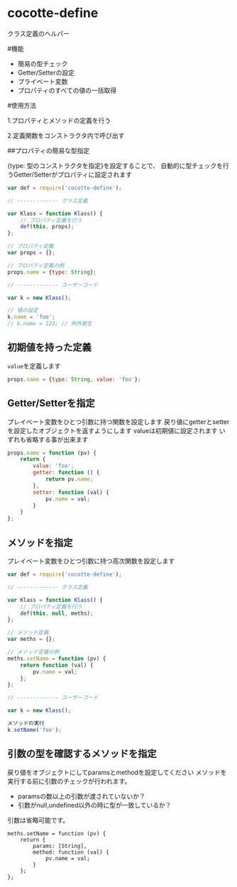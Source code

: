 cocotte-define
======

クラス定義のヘルパー

#機能

 + 簡易の型チェック
 + Getter/Setterの設定
 + プライベート変数
 + プロパティのすべての値の一括取得

#使用方法

1.プロパティとメソッドの定義を行う

2.定義関数をコンストラクタ内で呼び出す


##プロパティの簡易な型指定

{type: 型のコンストラクタを指定}を設定することで、
自動的に型チェックを行うGetter/Setterがプロパティに設定されます


```js
var def = require('cocotte-define');

// ------------- クラス定義

var Klass = function Klass() {
	// プロパティ定義を行う
	def(this, props);
};

// プロパティ定義
var props = {};

// プロパティ定義の例
props.name = {type: String};

// ------------- ユーザーコード

var k = new Klass();

// 値の設定
k.name = 'foo';
// k.name = 123; // 例外発生

```

## 初期値を持った定義

`value`を定義します

```js
props.name = {type: String, value: 'foo'};
```

## Getter/Setterを指定

プレイベート変数をひとつ引数に持つ関数を設定します
戻り値にgetterとsetterを設定したオブジェクトを返すようにします
valueは初期値に設定されます
いずれも省略する事が出来ます

```js
props.name = function (pv) {
	return {
		value: 'foo',
		getter: function () {
			return pv.name;
		},
		setter: function (val) {
			pv.name = val;
		}
	}
};
```

## メソッドを指定

プレイベート変数をひとつ引数に持つ高次関数を設定します

```js
var def = require('cocotte-define');

// ------------- クラス定義

var Klass = function Klass() {
	// プロパティ定義を行う
	def(this, null, meths);
};

// メソッド定義
var meths = {};

// メソッド定義の例
meths.setName = function (pv) {
	return function (val) {
		pv.name = val;
	};
};

// ------------- ユーザーコード

var k = new Klass();

メソッドの実行
k.setName('foo');
```

## 引数の型を確認するメソッドを指定

戻り値をオブジェクトにしてparamsとmethodを設定してください
メソッドを実行する前に引数のチェックが行われます。

 + paramsの数以上の引数が渡されていないか？
 + 引数がnull,undefined以外の時に型が一致しているか？

引数は省略可能です。

```
meths.setName = function (pv) {
	return {
		params: [String],
		method: function (val) {
			pv.name = val;
		}
	};
};
```
